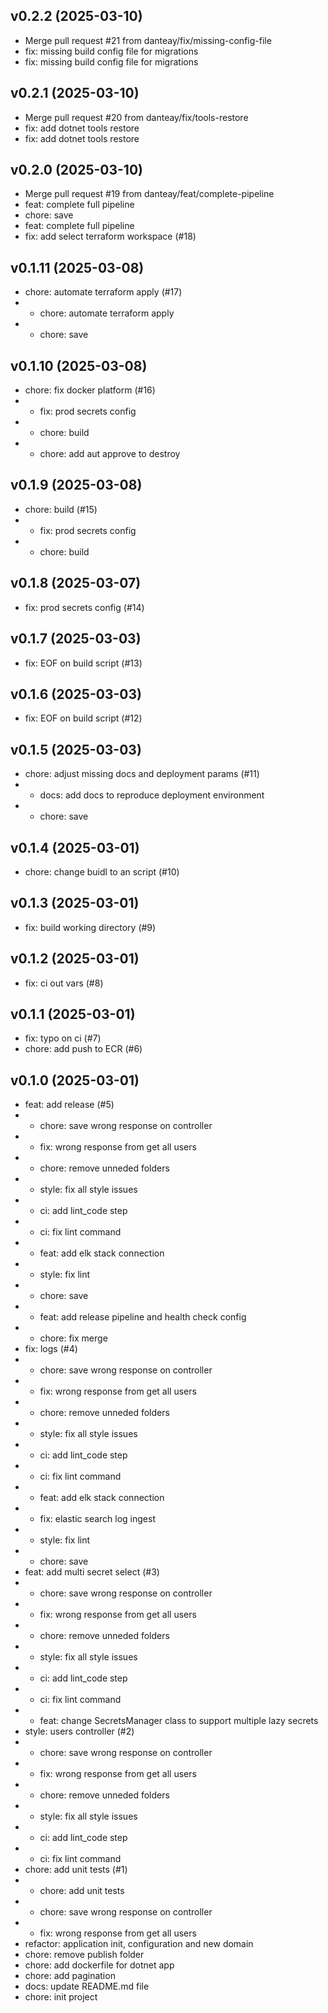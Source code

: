 ## v0.2.2 (2025-03-10)


- Merge pull request #21 from danteay/fix/missing-config-file
- fix: missing build config file for migrations
- fix: missing build config file for migrations

## v0.2.1 (2025-03-10)


- Merge pull request #20 from danteay/fix/tools-restore
- fix: add dotnet tools restore
- fix: add dotnet tools restore

## v0.2.0 (2025-03-10)


- Merge pull request #19 from danteay/feat/complete-pipeline
- feat: complete full pipeline
- chore: save
- feat: complete full pipeline
- fix: add select terraform workspace (#18)

## v0.1.11 (2025-03-08)


- chore: automate terraform apply (#17)
- * chore: automate terraform apply
- * chore: save

## v0.1.10 (2025-03-08)


- chore: fix docker platform (#16)
- * fix: prod secrets config
- * chore: build
- * chore: add aut approve to destroy

## v0.1.9 (2025-03-08)


- chore: build (#15)
- * fix: prod secrets config
- * chore: build

## v0.1.8 (2025-03-07)


- fix: prod secrets config (#14)

## v0.1.7 (2025-03-03)


- fix: EOF on build script (#13)

## v0.1.6 (2025-03-03)


- fix: EOF on build script (#12)

## v0.1.5 (2025-03-03)


- chore: adjust missing docs and deployment params (#11)
- * docs: add docs to reproduce deployment environment
- * chore: save

## v0.1.4 (2025-03-01)


- chore: change buidl to an script (#10)

## v0.1.3 (2025-03-01)


- fix: build working directory (#9)

## v0.1.2 (2025-03-01)


- fix: ci out vars (#8)

## v0.1.1 (2025-03-01)


- fix: typo on ci (#7)
- chore: add push to ECR (#6)

## v0.1.0 (2025-03-01)


- feat: add release (#5)
- * chore: save wrong response on controller
- * fix: wrong response from get all users
- * chore: remove unneded folders
- * style: fix all style issues
- * ci: add lint_code step
- * ci: fix lint command
- * feat: add elk stack connection
- * style: fix lint
- * chore: save
- * feat: add release pipeline and health check config
- * chore: fix merge
- fix: logs (#4)
- * chore: save wrong response on controller
- * fix: wrong response from get all users
- * chore: remove unneded folders
- * style: fix all style issues
- * ci: add lint_code step
- * ci: fix lint command
- * feat: add elk stack connection
- * fix: elastic search log ingest
- * style: fix lint
- * chore: save
- feat: add multi secret select (#3)
- * chore: save wrong response on controller
- * fix: wrong response from get all users
- * chore: remove unneded folders
- * style: fix all style issues
- * ci: add lint_code step
- * ci: fix lint command
- * feat: change SecretsManager class to support multiple lazy secrets
- style: users controller (#2)
- * chore: save wrong response on controller
- * fix: wrong response from get all users
- * chore: remove unneded folders
- * style: fix all style issues
- * ci: add lint_code step
- * ci: fix lint command
- chore: add unit tests (#1)
- * chore: add unit tests
- * chore: save wrong response on controller
- * fix: wrong response from get all users
- refactor: application init, configuration and new domain
- chore: remove publish folder
- chore: add dockerfile for dotnet app
- chore: add pagination
- docs: update README.md file
- chore: init project
